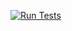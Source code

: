 [![Run Tests](https://github.com/LeonR92/BookStore/actions/workflows/ci.yml/badge.svg)](https://github.com/LeonR92/BookStore/actions/workflows/ci.yml)